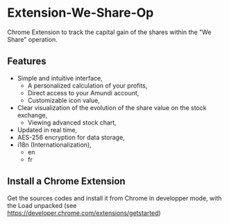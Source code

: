 # Extension-We-Share-Op

Chrome Extension to track the capital gain of the shares within the "We Share" operation.

## Features
* Simple and intuitive interface,
   * A personalized calculation of your profits,
   * Direct access to your Amundi account,
   * Customizable icon value,
* Clear visualization of the evolution of the share value on the stock exchange,
    * Viewing advanced stock chart,
* Updated in real time,
* AES-256 encryption for data storage,
* i18n (Internationalization),
    * en
    * fr

## Install a Chrome Extension
Get the sources codes and install it from Chrome in developper mode, with the Load unpacked (see https://developer.chrome.com/extensions/getstarted)